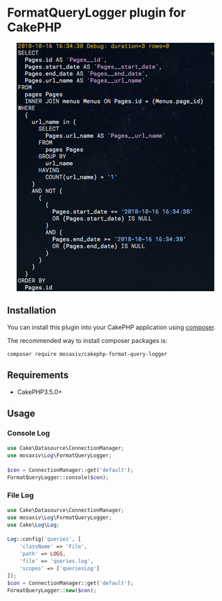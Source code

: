 # FormatQueryLogger plugin for CakePHP

<p align="center"> 
<img src="https://raw.githubusercontent.com/mosaxiv/cakephp-format-query-logger/master/image.png">
</p>

## Installation

You can install this plugin into your CakePHP application using [composer](http://getcomposer.org).

The recommended way to install composer packages is:

```
composer require mosaxiv/cakephp-format-query-logger
```

## Requirements

* CakePHP3.5.0+

## Usage

### Console Log

```php
use Cake\Datasource\ConnectionManager;
use mosaxiv\Log\FormatQueryLogger;

$con = ConnectionManager::get('default');
FormatQueryLogger::console($con);
```

### File Log

```php
use Cake\Datasource\ConnectionManager;
use mosaxiv\Log\FormatQueryLogger;
use Cake\Log\Log;

Log::config('queries', [
    'className' => 'File',
    'path' => LOGS,
    'file' => 'queries.log',
    'scopes' => ['queriesLog']
]);
$con = ConnectionManager::get('default');
FormatQueryLogger::new($con);
```
